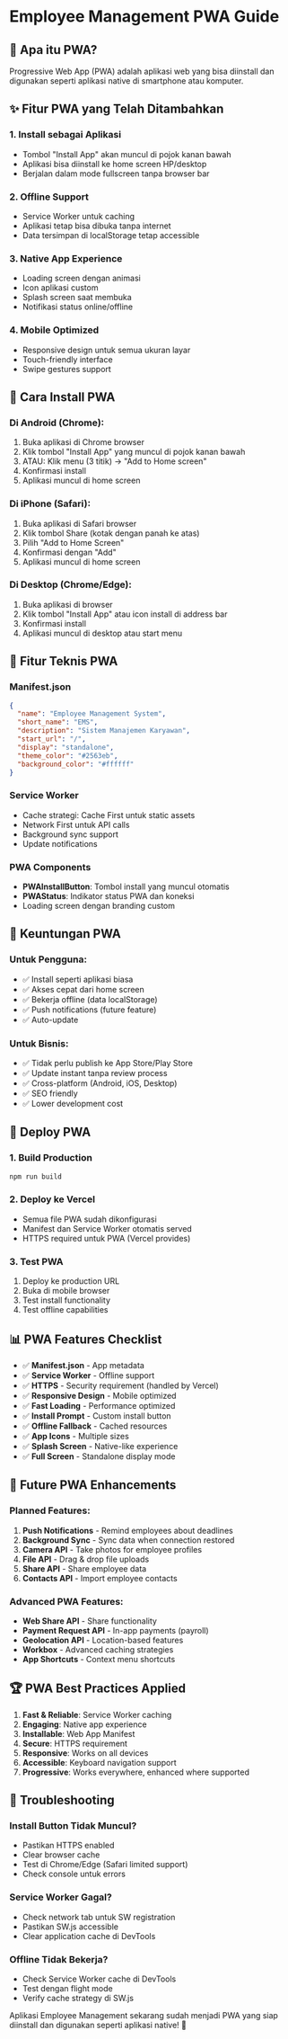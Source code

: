 # Employee Management PWA Guide

## 🚀 Apa itu PWA?

Progressive Web App (PWA) adalah aplikasi web yang bisa diinstall dan digunakan seperti aplikasi native di smartphone atau komputer.

## ✨ Fitur PWA yang Telah Ditambahkan

### 1. **Install sebagai Aplikasi**
- Tombol "Install App" akan muncul di pojok kanan bawah
- Aplikasi bisa diinstall ke home screen HP/desktop
- Berjalan dalam mode fullscreen tanpa browser bar

### 2. **Offline Support**
- Service Worker untuk caching
- Aplikasi tetap bisa dibuka tanpa internet
- Data tersimpan di localStorage tetap accessible

### 3. **Native App Experience**
- Loading screen dengan animasi
- Icon aplikasi custom
- Splash screen saat membuka
- Notifikasi status online/offline

### 4. **Mobile Optimized**
- Responsive design untuk semua ukuran layar
- Touch-friendly interface
- Swipe gestures support

## 📱 Cara Install PWA

### Di Android (Chrome):
1. Buka aplikasi di Chrome browser
2. Klik tombol "Install App" yang muncul di pojok kanan bawah
3. ATAU: Klik menu (3 titik) → "Add to Home screen"
4. Konfirmasi install
5. Aplikasi muncul di home screen

### Di iPhone (Safari):
1. Buka aplikasi di Safari browser
2. Klik tombol Share (kotak dengan panah ke atas)
3. Pilih "Add to Home Screen"
4. Konfirmasi dengan "Add"
5. Aplikasi muncul di home screen

### Di Desktop (Chrome/Edge):
1. Buka aplikasi di browser
2. Klik tombol "Install App" atau icon install di address bar
3. Konfirmasi install
4. Aplikasi muncul di desktop atau start menu

## 🔧 Fitur Teknis PWA

### Manifest.json
```json
{
  "name": "Employee Management System",
  "short_name": "EMS",
  "description": "Sistem Manajemen Karyawan",
  "start_url": "/",
  "display": "standalone",
  "theme_color": "#2563eb",
  "background_color": "#ffffff"
}
```

### Service Worker
- Cache strategi: Cache First untuk static assets
- Network First untuk API calls
- Background sync support
- Update notifications

### PWA Components
- **PWAInstallButton**: Tombol install yang muncul otomatis
- **PWAStatus**: Indikator status PWA dan koneksi
- Loading screen dengan branding custom

## 🎯 Keuntungan PWA

### Untuk Pengguna:
- ✅ Install seperti aplikasi biasa
- ✅ Akses cepat dari home screen
- ✅ Bekerja offline (data localStorage)
- ✅ Push notifications (future feature)
- ✅ Auto-update

### Untuk Bisnis:
- ✅ Tidak perlu publish ke App Store/Play Store
- ✅ Update instant tanpa review process
- ✅ Cross-platform (Android, iOS, Desktop)
- ✅ SEO friendly
- ✅ Lower development cost

## 🚀 Deploy PWA

### 1. Build Production
```bash
npm run build
```

### 2. Deploy ke Vercel
- Semua file PWA sudah dikonfigurasi
- Manifest dan Service Worker otomatis served
- HTTPS required untuk PWA (Vercel provides)

### 3. Test PWA
1. Deploy ke production URL
2. Buka di mobile browser
3. Test install functionality
4. Test offline capabilities

## 📊 PWA Features Checklist

- ✅ **Manifest.json** - App metadata
- ✅ **Service Worker** - Offline support
- ✅ **HTTPS** - Security requirement (handled by Vercel)
- ✅ **Responsive Design** - Mobile optimized
- ✅ **Fast Loading** - Performance optimized
- ✅ **Install Prompt** - Custom install button
- ✅ **Offline Fallback** - Cached resources
- ✅ **App Icons** - Multiple sizes
- ✅ **Splash Screen** - Native-like experience
- ✅ **Full Screen** - Standalone display mode

## 🔮 Future PWA Enhancements

### Planned Features:
1. **Push Notifications** - Remind employees about deadlines
2. **Background Sync** - Sync data when connection restored
3. **Camera API** - Take photos for employee profiles
4. **File API** - Drag & drop file uploads
5. **Share API** - Share employee data
6. **Contacts API** - Import employee contacts

### Advanced PWA Features:
- **Web Share API** - Share functionality
- **Payment Request API** - In-app payments (payroll)
- **Geolocation API** - Location-based features
- **Workbox** - Advanced caching strategies
- **App Shortcuts** - Context menu shortcuts

## 🏆 PWA Best Practices Applied

1. **Fast & Reliable**: Service Worker caching
2. **Engaging**: Native app experience
3. **Installable**: Web App Manifest
4. **Secure**: HTTPS requirement
5. **Responsive**: Works on all devices
6. **Accessible**: Keyboard navigation support
7. **Progressive**: Works everywhere, enhanced where supported

## 🐛 Troubleshooting

### Install Button Tidak Muncul?
- Pastikan HTTPS enabled
- Clear browser cache
- Test di Chrome/Edge (Safari limited support)
- Check console untuk errors

### Service Worker Gagal?
- Check network tab untuk SW registration
- Pastikan SW.js accessible
- Clear application cache di DevTools

### Offline Tidak Bekerja?
- Check Service Worker cache di DevTools
- Test dengan flight mode
- Verify cache strategy di SW.js

Aplikasi Employee Management sekarang sudah menjadi PWA yang siap diinstall dan digunakan seperti aplikasi native! 🎉